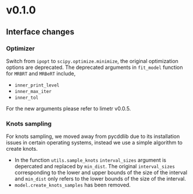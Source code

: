 # v0.1.0

## Interface changes

### Optimizer
Switch from `ipopt` to `scipy.optimize.minimize`, the original optimization options are deprecated. The deprecated arguments in `fit_model` function for `MRBRT` and `MRBeRT` include,
  * `inner_print_level`
  * `inner_max_iter`
  * `inner_tol`

For the new arguments please refer to limetr v0.0.5.

### Knots sampling
For knots sampling, we moved away from pycddlib due to its installation issues in certain operating systems, instead we use a simple algorithm to create knots.
* In the function `utils.sample_knots` `interval_sizes` argument is depercated and replaced by `min_dist`. The original `interval_sizes` corresponding to the lower and upper bounds of the size of the interval and `min_dist` only refers to the lower bounds of the size of the interval.
* `model.create_knots_samples` has been removed.


